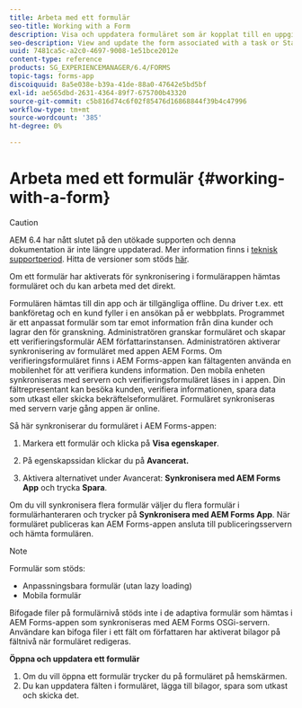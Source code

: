 ```yaml
---
title: Arbeta med ett formulär
seo-title: Working with a Form
description: Visa och uppdatera formuläret som är kopplat till en uppgift eller startpunkt i AEM Forms-appen
seo-description: View and update the form associated with a task or Startpoint in the AEM Forms app
uuid: 7481ca5c-a2c0-4697-9008-1e51bce2012e
content-type: reference
products: SG_EXPERIENCEMANAGER/6.4/FORMS
topic-tags: forms-app
discoiquuid: 8a5e038e-b39a-41de-88a0-47642e5bd5bf
exl-id: ae565dbd-2631-4364-89f7-675700b43320
source-git-commit: c5b816d74c6f02f85476d16868844f39b4c47996
workflow-type: tm+mt
source-wordcount: '385'
ht-degree: 0%

---
```


# Arbeta med ett formulär {#working-with-a-form}

>[!CAUTION]
>
>AEM 6.4 har nått slutet på den utökade supporten och denna dokumentation är inte längre uppdaterad. Mer information finns i [teknisk supportperiod](https://helpx.adobe.com/support/programs/eol-matrix.html). Hitta de versioner som stöds [här](https://experienceleague.adobe.com/docs/).

Om ett formulär har aktiverats för synkronisering i formulärappen hämtas formuläret och du kan arbeta med det direkt.

Formulären hämtas till din app och är tillgängliga offline. Du driver t.ex. ett bankföretag och en kund fyller i en ansökan på er webbplats. Programmet är ett anpassat formulär som tar emot information från dina kunder och lagrar den för granskning. Administratören granskar formuläret och skapar ett verifieringsformulär AEM författarinstansen. Administratören aktiverar synkronisering av formuläret med appen AEM Forms. Om verifieringsformuläret finns i AEM Forms-appen kan fältagenten använda en mobilenhet för att verifiera kundens information. Den mobila enheten synkroniseras med servern och verifieringsformuläret läses in i appen. Din fältrepresentant kan besöka kunden, verifiera informationen, spara data som utkast eller skicka bekräftelseformuläret. Formuläret synkroniseras med servern varje gång appen är online.

Så här synkroniserar du formuläret i AEM Forms-appen:

1. Markera ett formulär och klicka på **Visa egenskaper**.

1. På egenskapssidan klickar du på **Avancerat.**
1. Aktivera alternativet under Avancerat: **Synkronisera med AEM Forms App** och trycka **Spara**.

Om du vill synkronisera flera formulär väljer du flera formulär i formulärhanteraren och trycker på **Synkronisera med AEM Forms App**. När formuläret publiceras kan AEM Forms-appen ansluta till publiceringsservern och hämta formulären.

>[!NOTE]
>
>Formulär som stöds:
>
>* Anpassningsbara formulär (utan lazy loading)
>* Mobila formulär
>
>Bifogade filer på formulärnivå stöds inte i de adaptiva formulär som hämtas i AEM Forms-appen som synkroniseras med AEM Forms OSGi-servern. Användare kan bifoga filer i ett fält om författaren har aktiverat bilagor på fältnivå när formuläret redigeras.

**Öppna och uppdatera ett formulär**

1. Om du vill öppna ett formulär trycker du på formuläret på hemskärmen.
1. Du kan uppdatera fälten i formuläret, lägga till bilagor, spara som utkast och skicka det.
